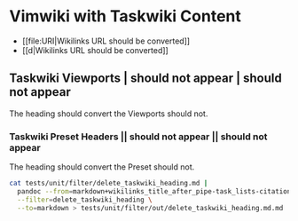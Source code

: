 # Vimwiki with Taskwiki Content

* [[file:URI|Wikilinks URL should be converted]]
* [[d|Wikilinks URL should be converted]]

## Taskwiki Viewports | should not appear | should not appear

The heading should convert the Viewports should not.

### Taskwiki Preset Headers || should not appear || should not appear

The heading should convert the Preset should not.

``` bash
cat tests/unit/filter/delete_taskwiki_heading.md |
  pandoc --from=markdown+wikilinks_title_after_pipe-task_lists-citations \
  --filter=delete_taskwiki_heading \
  --to=markdown > tests/unit/filter/out/delete_taskwiki_heading.md.md
```
